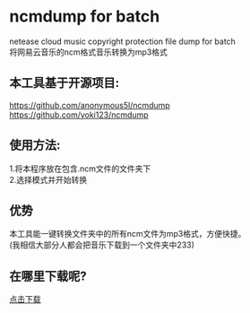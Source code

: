 # ncmdump for batch
netease cloud music copyright protection file dump for batch</br>
将网易云音乐的ncm格式音乐转换为mp3格式

## 本工具基于开源项目:
https://github.com/anonymous5l/ncmdump </br>
https://github.com/yoki123/ncmdump

## 使用方法:
1.将本程序放在包含.ncm文件的文件夹下</br>2.选择模式并开始转换

## 优势
本工具能一键转换文件夹中的所有ncm文件为mp3格式，方便快捷。</br>(我相信大部分人都会把音乐下载到一个文件夹中233)

## 在哪里下载呢?
<a  href="https://raw.githubusercontent.com/FIFCOM/ncmdump/master/ncmdump_batch.zip">点击下载</font>
